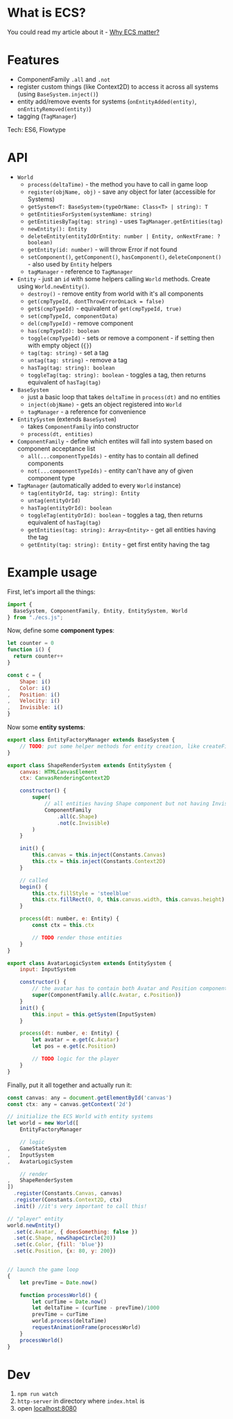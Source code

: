 # What is ECS?

You could read my article about it - [Why ECS matter?](https://www.namekdev.net/2017/03/why-entity-component-systems-matter/)

# Features

* ComponentFamily `.all` and `.not`
* register custom things (like Context2D) to access it across all systems (using `BaseSystem.inject()`)
* entity add/remove events for systems (`onEntityAdded(entity)`, `onEntityRemoved(entity)`)
* tagging (`TagManager`)

Tech: ES6, Flowtype

# API

* `World`
  * `process(deltaTime)` - the method you have to call in game loop
  * `register(objName, obj)` - save any object for later (accessible for Systems)
  * `getSystem<T: BaseSystem>(typeOrName: Class<T> | string): T`
  * `getEntitiesForSystem(systemName: string)`
  * `getEntitiesByTag(tag: string)` - uses `TagManager.getEntities(tag)`
  * `newEntity(): Entity`
  * `deleteEntity(entityIdOrEntity: number | Entity, onNextFrame: ?boolean)`
  * `getEntity(id: number)` - will throw Error if not found
  * `setComponent()`, `getComponent()`, `hasComponent()`, `deleteComponent()` - also used by `Entity` helpers
  * `tagManager` - reference to `TagManager`
* `Entity` - just an `id` with some helpers calling `World` methods. Create using `World.newEntity()`.
  * `destroy()` - remove entity from world with it's all components
  * `get(cmpTypeId, dontThrowErrorOnLack = false)`
  * `get$(cmpTypeId)` - equivalent of `get(cmpTypeId, true)`
  * `set(cmpTypeId, componentData)`
  * `del(cmpTypeId)` - remove component
  * `has(cmpTypeId): boolean`
  * `toggle(cmpTypeId)` - sets or remove a component - if setting then with empty object (`{}`)
  * `tag(tag: string)` - set a tag
  * `untag(tag: string)` - remove a tag
  * `hasTag(tag: string): boolean`
  * `toggleTag(tag: string): boolean` - toggles a tag, then returns equivalent of `hasTag(tag)`
* `BaseSystem`
  * just a basic loop that takes `deltaTime` in `process(dt)` and no entities
  * `inject(objName)` - gets an object registered into `World`
  * `tagManager` - a reference for convenience
* `EntitySystem` (extends `BaseSystem`)
  * takes `ComponentFamily` into constructor
  * `process(dt, entities)`
* `ComponentFamily` - define which entites will fall into system based on component acceptance list
  * `all(...componentTypeIds)` - entity has to contain all defined components
  * `not(...componentTypeIds)` - entity can't have any of given component type
* `TagManager` (automatically added to every `World` instance)
  * `tag(entityOrId, tag: string): Entity`
  * `untag(entityOrId)`
  * `hasTag(entityOrId): boolean`
  * `toggleTag(entityOrId): boolean` - toggles a tag, then returns equivalent of `hasTag(tag)`
  * `getEntities(tag: string): Array<Entity>` - get all entities having the tag
  * `getEntity(tag: string): Entity` - get first entity having the tag

# Example usage

First, let's import all the things:

```js
import {
  BaseSystem, ComponentFamily, Entity, EntitySystem, World
} from "./ecs.js";
```

Now, define some **component types**:

```js
let counter = 0
function i() {
  return counter++
}

const c = {
    Shape: i()
,   Color: i()
,   Position: i()
,   Velocity: i()
,   Invisible: i()
}

```

Now some **entity systems**:
```js
export class EntityFactoryManager extends BaseSystem {
    // TODO: put some helper methods for entity creation, like createFireball()
}

export class ShapeRenderSystem extends EntitySystem {
    canvas: HTMLCanvasElement
    ctx: CanvasRenderingContext2D

    constructor() {
        super(
            // all entities having Shape component but not having Invisible component
            ComponentFamily
                .all(c.Shape)
                .not(c.Invisible)
        )
    }

    init() {
        this.canvas = this.inject(Constants.Canvas)
        this.ctx = this.inject(Constants.Context2D)
    }

    // called 
    begin() {
        this.ctx.fillStyle = 'steelblue'
        this.ctx.fillRect(0, 0, this.canvas.width, this.canvas.height)
    }

    process(dt: number, e: Entity) {
        const ctx = this.ctx

        // TODO render those entities
    }
}

export class AvatarLogicSystem extends EntitySystem {
    input: InputSystem

    constructor() {
        // the avatar has to contain both Avatar and Position components 
        super(ComponentFamily.all(c.Avatar, c.Position))
    }
    init() {
        this.input = this.getSystem(InputSystem)
    }

    process(dt: number, e: Entity) {
        let avatar = e.get(c.Avatar)
        let pos = e.get(c.Position)

        // TODO logic for the player
    }
}
```

Finally, put it all together and actually run it:

```js
const canvas: any = document.getElementById('canvas')
const ctx: any = canvas.getContext('2d')

// initialize the ECS World with entity systems
let world = new World([
    EntityFactoryManager

    // logic
,   GameStateSystem
,   InputSystem
,   AvatarLogicSystem

    // render
,   ShapeRenderSystem
])
  .register(Constants.Canvas, canvas)
  .register(Constants.Context2D, ctx)
  .init() //it's very important to call this!

// "player" entity
world.newEntity()
  .set(c.Avatar, { doesSomething: false })
  .set(c.Shape, newShapeCircle(20))
  .set(c.Color, {fill: 'blue'})
  .set(c.Position, {x: 80, y: 200})


// launch the game loop
{
    let prevTime = Date.now()

    function processWorld() {
        let curTime = Date.now()
        let deltaTime = (curTime - prevTime)/1000
        prevTime = curTime
        world.process(deltaTime)
        requestAnimationFrame(processWorld)
    }
    processWorld()
}
```

# Dev

1. `npm run watch`
2. `http-server` in directory where `index.html` is
3. open [localhost:8080](http://localhost:8080)

